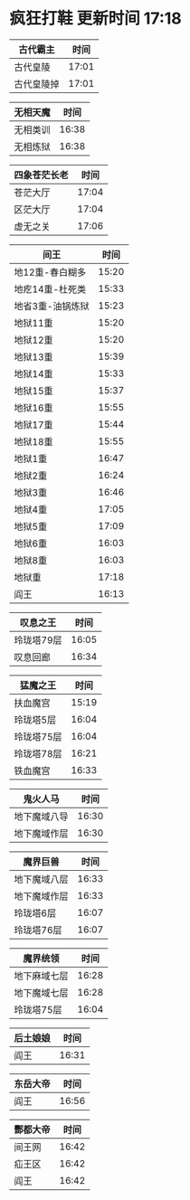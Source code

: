 # 疯狂打鞋 更新时间 17:18

| 古代霸主   | 时间    |
|--------|-------|
| 古代皇陵 | 17:01 |
| 古代皇陵掉 | 17:01 |

| 无相天魔   | 时间    |
|--------|-------|
| 无相类训 | 16:38 |
| 无相炼狱 | 16:38 |

| 四象苍茫长老   | 时间    |
|--------|-------|
| 苍茫大厅 | 17:04 |
| 区茫大厅 | 17:04 |
| 虚无之关 | 17:06 |

| 间王   | 时间    |
|--------|-------|
| 地12重-春白糊多 | 15:20 |
| 地疙14重-杜死类 | 15:33 |
| 地省3重-油锅炼狱 | 15:23 |
| 地狱11重 | 15:20 |
| 地狱12重 | 15:20 |
| 地狱13重 | 15:39 |
| 地狱14重 | 15:33 |
| 地狱15重 | 15:37 |
| 地狱16重 | 15:55 |
| 地狱17重 | 15:44 |
| 地狱18重 | 15:55 |
| 地狱1重 | 16:47 |
| 地狱2重 | 16:24 |
| 地狱3重 | 16:46 |
| 地狱4重 | 17:05 |
| 地狱5重 | 17:09 |
| 地狱6重 | 16:03 |
| 地狱8重 | 16:03 |
| 地狱重 | 17:18 |
| 阎王 | 16:13 |

| 叹息之王   | 时间    |
|--------|-------|
| 玲珑塔79层 | 16:05 |
| 叹息回廊 | 16:34 |

| 猛魔之王   | 时间    |
|--------|-------|
| 扶血魔宫 | 15:19 |
| 玲珑塔5层 | 16:04 |
| 玲珑塔75层 | 16:04 |
| 玲珑塔78层 | 16:21 |
| 铁血魔宫 | 16:33 |

| 鬼火人马   | 时间    |
|--------|-------|
| 地下魔域八导 | 16:30 |
| 地下魔域作层 | 16:30 |

| 魔界巨兽   | 时间    |
|--------|-------|
| 地下魔域八层 | 16:33 |
| 地下魔域作层 | 16:33 |
| 玲珑塔6层 | 16:07 |
| 玲珑塔76层 | 16:07 |

| 魔界统领   | 时间    |
|--------|-------|
| 地下麻域七层 | 16:28 |
| 地下魔域七层 | 16:28 |
| 玲珑塔75层 | 16:04 |

| 后土娘娘   | 时间    |
|--------|-------|
| 阎王 | 16:31 |

| 东岳大帝   | 时间    |
|--------|-------|
| 阎王 | 16:56 |

| 酆都大帝   | 时间    |
|--------|-------|
| 间王网 | 16:42 |
| 疝王区 | 16:42 |
| 阎王 | 16:42 |